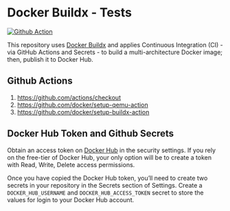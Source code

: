 Docker Buildx - Tests
=====================

[![Github Action](https://github.com/jdrouet/docker-on-ci/workflows/build/badge.svg)](https://github.com/dzoladz/docker-buildx-tests/actions)

This repository uses [Docker Buildx](https://github.com/docker/buildx) and applies Continuous Integration (CI) - via GitHub Actions and Secrets - to build a multi-architecture Docker image; then, publish it to Docker Hub.

## Github Actions

1. https://github.com/actions/checkout
2. https://github.com/docker/setup-qemu-action
3. https://github.com/docker/setup-buildx-action

## Docker Hub Token and Github Secrets

Obtain an access token on [Docker Hub](https://hub.docker.com/settings/security) in the security settings. If you rely on the free-tier of Docker Hub, your only option will be to create a token with Read, Write, Delete access permissions.

Once you have copied the Docker Hub token, you’ll need to create two secrets in your repository in the Secrets section of Settings. Create a `DOCKER_HUB_USERNAME` and `DOCKER_HUB_ACCESS_TOKEN` secret to store the values for login to your Docker Hub account.